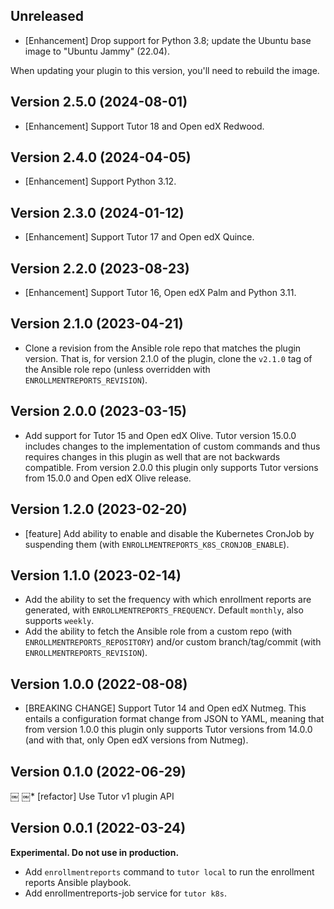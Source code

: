 ## Unreleased

* [Enhancement] Drop support for Python 3.8; update the Ubuntu base image to
  "Ubuntu Jammy" (22.04).

When updating your plugin to this version, you'll need to rebuild the image.

## Version 2.5.0 (2024-08-01)

* [Enhancement] Support Tutor 18 and Open edX Redwood.

## Version 2.4.0 (2024-04-05)
* [Enhancement] Support Python 3.12.

## Version 2.3.0 (2024-01-12)

* [Enhancement] Support Tutor 17 and Open edX Quince.

## Version 2.2.0 (2023-08-23)

* [Enhancement] Support Tutor 16, Open edX Palm and Python 3.11.

## Version 2.1.0 (2023-04-21)

* Clone a revision from the Ansible role repo that matches the plugin
  version. That is, for version 2.1.0 of the plugin, clone the
  `v2.1.0` tag of the Ansible role repo (unless overridden with
  `ENROLLMENTREPORTS_REVISION`).

## Version 2.0.0 (2023-03-15)

* Add support for Tutor 15 and Open edX Olive.
  Tutor version 15.0.0 includes changes to the implementation of
  custom commands and thus requires changes in this plugin as well
  that are not backwards compatible.
  From version 2.0.0 this plugin only supports Tutor versions
  from 15.0.0 and Open edX Olive release.

## Version 1.2.0 (2023-02-20)

* [feature] Add ability to enable and disable the Kubernetes CronJob
  by suspending them (with `ENROLLMENTREPORTS_K8S_CRONJOB_ENABLE`).

## Version 1.1.0 (2023-02-14)

* Add the ability to set the frequency with which enrollment reports are
  generated, with `ENROLLMENTREPORTS_FREQUENCY`. Default `monthly`, also
  supports `weekly`.
* Add the ability to fetch the Ansible role from a custom repo
  (with `ENROLLMENTREPORTS_REPOSITORY`) and/or custom branch/tag/commit
  (with `ENROLLMENTREPORTS_REVISION`).

## Version 1.0.0 (2022-08-08)

* [BREAKING CHANGE] Support Tutor 14 and Open edX Nutmeg. This entails
  a configuration format change from JSON to YAML, meaning that from
  version 1.0.0 this plugin only supports Tutor versions from 14.0.0
  (and with that, only Open edX versions from Nutmeg).

## Version 0.1.0 (2022-06-29)
￼
￼* [refactor] Use Tutor v1 plugin API

## Version 0.0.1 (2022-03-24)

**Experimental. Do not use in production.**

* Add `enrollmentreports` command to `tutor local` to run the
  enrollment reports Ansible playbook.
* Add enrollmentreports-job service for `tutor k8s`.

